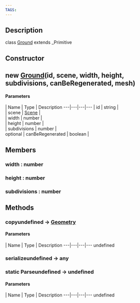 ```yaml
---
TAGS:
---
```

## Description

class [Ground](/classes/2.4/Ground) extends _Primitive



## Constructor

## new [Ground](/classes/2.4/Ground)(id, scene, width, height, subdivisions, canBeRegenerated, mesh)



#### Parameters
 | Name | Type | Description
---|---|---|---
 | id | string |   
 | scene | [Scene](/classes/2.4/Scene) |   
 | width | number |   
 | height | number |   
 | subdivisions | number |   
optional | canBeRegenerated | boolean |   
## Members

### width : number



### height : number



### subdivisions : number



## Methods

### copyundefined &rarr; [Geometry](/classes/2.4/Geometry)



#### Parameters
 | Name | Type | Description
---|---|---|---
undefined
### serializeundefined &rarr; any


### static Parseundefined &rarr; undefined



#### Parameters
 | Name | Type | Description
---|---|---|---
undefined
